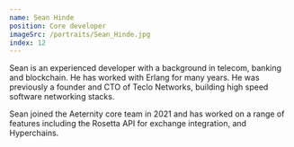 ```yaml
---
name: Sean Hinde
position: Core developer
imageSrc: /portraits/Sean_Hinde.jpg
index: 12
---
```


Sean is an experienced developer with a background in telecom, banking and blockchain. He has worked
with Erlang for many years.
He was previously a founder and CTO of Teclo Networks, building high speed software networking
stacks.

Sean joined the Aeternity core team in 2021 and has worked on a range of features including the
Rosetta API for exchange integration, and Hyperchains.
